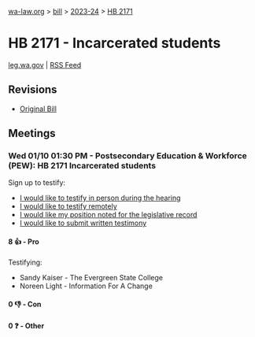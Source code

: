 [wa-law.org](/) > [bill](/bill/) > [2023-24](/bill/2023-24/) > [HB 2171](/bill/2023-24/hb/2171/)

# HB 2171 - Incarcerated students
[leg.wa.gov](https://app.leg.wa.gov/billsummary?BillNumber=2171&Year=2023&Initiative=false) | [RSS Feed](./rss.xml)

## Revisions
* [Original Bill](1/)

## Meetings
### Wed 01/10 01:30 PM - Postsecondary Education & Workforce (PEW): HB 2171 Incarcerated students
Sign up to testify:
* [I would like to testify in person during the hearing](https://app.leg.wa.gov/csi/Testifier/Add?chamber=House&mId=31571&aId=156272&caId=22923&tId=1)
* [I would like to testify remotely](https://app.leg.wa.gov/csi/Testifier/Add?chamber=House&mId=31571&aId=156272&caId=22923&tId=2)
* [I would like my position noted for the legislative record](https://app.leg.wa.gov/csi/Testifier/Add?chamber=House&mId=31571&aId=156272&caId=22923&tId=3)
* [I would like to submit written testimony](https://app.leg.wa.gov/csi/Testifier/Add?chamber=House&mId=31571&aId=156272&caId=22923&tId=4)

#### 8 👍 - Pro
Testifying:
* Sandy Kaiser - The Evergreen State College
* Noreen Light - Information For A Change

#### 0 👎 - Con

#### 0 ❓ - Other
